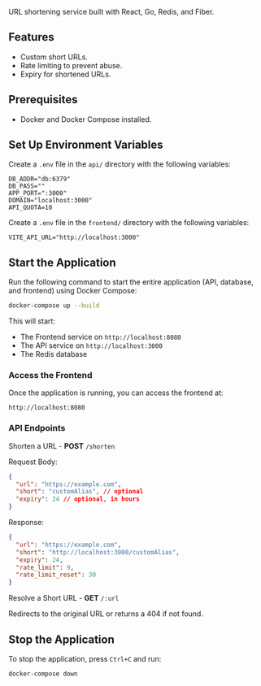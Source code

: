 URL shortening service built with React, Go, Redis, and Fiber.

## Features

- Custom short URLs.
- Rate limiting to prevent abuse.
- Expiry for shortened URLs.

## Prerequisites

- Docker and Docker Compose installed.

## Set Up Environment Variables

Create a `.env` file in the `api/` directory with the following variables:

```env
DB_ADDR="db:6379"
DB_PASS=""
APP_PORT=":3000"
DOMAIN="localhost:3000"
API_QUOTA=10
```

Create a `.env` file in the `frontend/` directory with the following variables:

```env
VITE_API_URL="http://localhost:3000"
```

## Start the Application

Run the following command to start the entire application (API, database, and frontend) using Docker Compose:

```bash
docker-compose up --build
```

This will start:

- The Frontend service on `http://localhost:8080`
- The API service on `http://localhost:3000`
- The Redis database

### Access the Frontend

Once the application is running, you can access the frontend at:

```
http://localhost:8080
```

### API Endpoints

Shorten a URL -  **POST** `/shorten`

Request Body:

```json
{
  "url": "https://example.com",
  "short": "customAlias", // optional
  "expiry": 24 // optional, in hours
}
```

Response:

```json
{
  "url": "https://example.com",
  "short": "http://localhost:3000/customAlias",
  "expiry": 24,
  "rate_limit": 9,
  "rate_limit_reset": 30
}
```

Resolve a Short URL -  **GET** `/:url`

Redirects to the original URL or returns a 404 if not found.

## Stop the Application

To stop the application, press `Ctrl+C` and run:

```bash
docker-compose down
```
